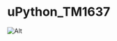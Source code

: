 # uPython_TM1637
 
![Alt](https://repobeats.axiom.co/api/embed/f0d36e5660126b9dca48f5a745191bbcfd1be3dc.svg "Repobeats analytics image")